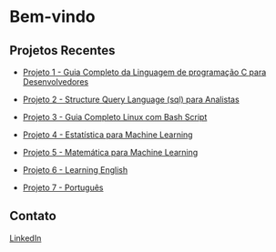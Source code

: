# Bem-vindo

<!-- Usando HTML para adicionar uma imagem 
<img src="./trix1-capa.jpg" alt="Minha Foto de Perfil">-->

## Projetos Recentes

<ul>
  <li><a href="https://github.com/HernaldoMeneses/C/blob/main/README.md">Projeto 1 - Guia Completo da Linguagem de programação C para Desenvolvedores</a></li>
  
  <p></p>
  <li><a href="">Projeto 2 - Structure Query Language (sql) para Analistas</a></li>
  
  <p></p>
  <li><a href="">Projeto 3 - Guia Completo Linux com Bash Script</a></li>

  <p></p>
  <li><a href="">Projeto 4 - Estatística para Machine Learning</a></li>

  <p></p>
  <li><a href="">Projeto 5 - Matemática para Machine Learning</a></li>

  <p></p>
  <li><a href="">Projeto 6 - Learning English</a></li>

  <p></p>
  <li><a href="">Projeto 7 - Português</a></li>
  
</ul>

## Contato

<!-- Usando HTML para links com ícones -->
<p>
  <a href="https://www.linkedin.com/in/hernaldo-meneses-9662a9262/">LinkedIn</a>
</p>





